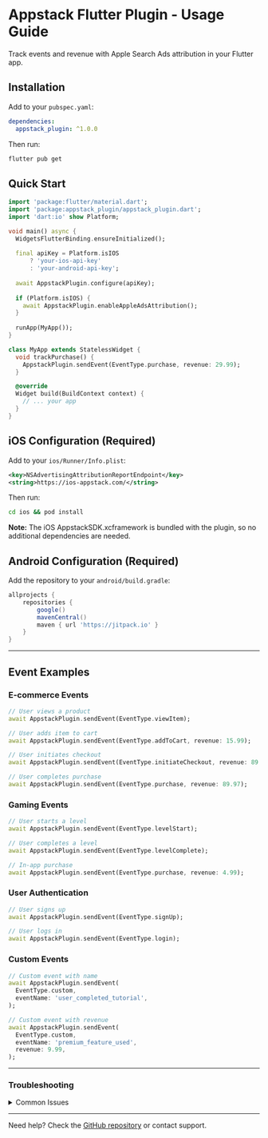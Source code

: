 # Appstack Flutter Plugin - Usage Guide

Track events and revenue with Apple Search Ads attribution in your Flutter app.

## Installation

Add to your `pubspec.yaml`:

```yaml
dependencies:
  appstack_plugin: ^1.0.0
```

Then run:

```bash
flutter pub get
```

## Quick Start

```dart
import 'package:flutter/material.dart';
import 'package:appstack_plugin/appstack_plugin.dart';
import 'dart:io' show Platform;

void main() async {
  WidgetsFlutterBinding.ensureInitialized();
  
  final apiKey = Platform.isIOS 
      ? 'your-ios-api-key' 
      : 'your-android-api-key';
  
  await AppstackPlugin.configure(apiKey);
  
  if (Platform.isIOS) {
    await AppstackPlugin.enableAppleAdsAttribution();
  }
  
  runApp(MyApp());
}

class MyApp extends StatelessWidget {
  void trackPurchase() {
    AppstackPlugin.sendEvent(EventType.purchase, revenue: 29.99);
  }

  @override
  Widget build(BuildContext context) {
    // ... your app
  }
}
```

## iOS Configuration (Required)

Add to your `ios/Runner/Info.plist`:

```xml
<key>NSAdvertisingAttributionReportEndpoint</key>
<string>https://ios-appstack.com/</string>
```

Then run:

```bash
cd ios && pod install
```

**Note:** The iOS AppstackSDK.xcframework is bundled with the plugin, so no additional dependencies are needed.

## Android Configuration (Required)

Add the repository to your `android/build.gradle`:

```gradle
allprojects {
    repositories {
        google()
        mavenCentral()
        maven { url 'https://jitpack.io' }
    }
}
```

---

## Event Examples

### E-commerce Events

```dart
// User views a product
await AppstackPlugin.sendEvent(EventType.viewItem);

// User adds item to cart
await AppstackPlugin.sendEvent(EventType.addToCart, revenue: 15.99);

// User initiates checkout
await AppstackPlugin.sendEvent(EventType.initiateCheckout, revenue: 89.97);

// User completes purchase
await AppstackPlugin.sendEvent(EventType.purchase, revenue: 89.97);
```

### Gaming Events

```dart
// User starts a level
await AppstackPlugin.sendEvent(EventType.levelStart);

// User completes a level
await AppstackPlugin.sendEvent(EventType.levelComplete);

// In-app purchase
await AppstackPlugin.sendEvent(EventType.purchase, revenue: 4.99);
```

### User Authentication

```dart
// User signs up
await AppstackPlugin.sendEvent(EventType.signUp);

// User logs in
await AppstackPlugin.sendEvent(EventType.login);
```

### Custom Events

```dart
// Custom event with name
await AppstackPlugin.sendEvent(
  EventType.custom, 
  eventName: 'user_completed_tutorial',
);

// Custom event with revenue
await AppstackPlugin.sendEvent(
  EventType.custom, 
  eventName: 'premium_feature_used',
  revenue: 9.99,
);
```

---

### Troubleshooting

<details>
<summary>Common Issues</summary>

**iOS: Package not linked:**
```bash
cd ios && pod install
flutter clean
flutter pub get
```

**Events not tracking:**
- Check if `configure()` was called with correct API key
- Verify iOS Info.plist configuration
- Verify Android build.gradle has the correct repository

**Apple Search Ads not working:**
- Requires iOS 14.3+
- App must be from App Store/TestFlight
- Attribution data appears after 24-48 hours

**Wrong revenue values:**
```dart
// ✅ Use decimal dollars
await AppstackPlugin.sendEvent(EventType.purchase, revenue: 29.99);

// ✅ Convert cents to dollars  
final cents = 2999;
await AppstackPlugin.sendEvent(EventType.purchase, revenue: cents / 100);
```

**Platform-specific code:**
```dart
import 'dart:io' show Platform;

// Only enable Apple Ads Attribution on iOS
if (Platform.isIOS) {
  await AppstackPlugin.enableAppleAdsAttribution();
}

// Use different API keys per platform
final apiKey = Platform.isIOS 
    ? 'ios-api-key' 
    : 'android-api-key';
await AppstackPlugin.configure(apiKey);
```
</details>

---

Need help? Check the [GitHub repository](https://github.com/appstack-tech/appstack-flutter-sdk) or contact support.
